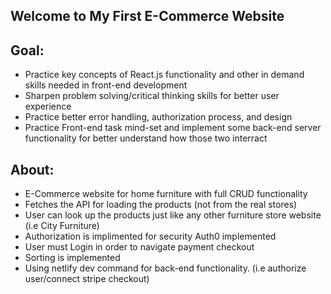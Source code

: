 ## Welcome to My First E-Commerce Website

## Goal:

- Practice key concepts of React.js functionality and other in demand skills needed in front-end development
- Sharpen problem solving/critical thinking skills for better user experience
- Practice better error handling, authorization process, and design
- Practice Front-end task mind-set and implement some back-end server functionality for better understand how those two interract

## About:

- E-Commerce website for home furniture with full CRUD functionality
- Fetches the API for loading the products (not from the real stores)
- User can look up the products just like any other furniture store website (i.e City Furniture)
- Authorization is implimented for security Auth0 implemented
- User must Login in order to navigate payment checkout
- Sorting is implemented
- Using netlify dev command for back-end functionality. (i.e authorize user/connect stripe checkout)

## 

